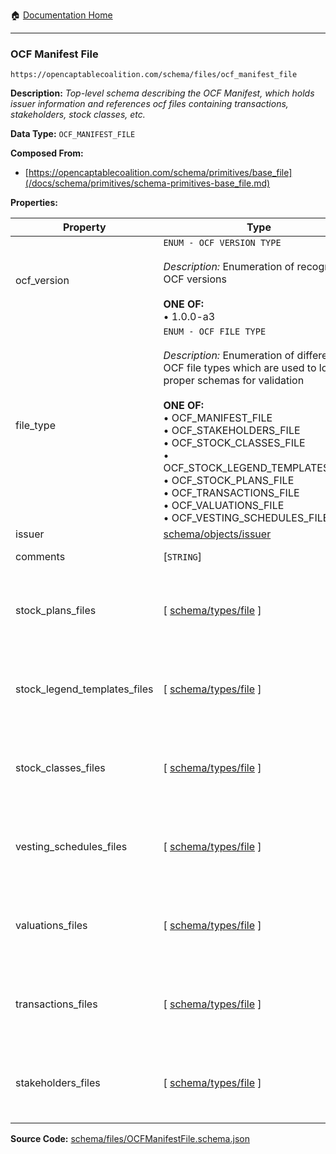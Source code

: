 :house: [Documentation Home](/README.md)

---

### OCF Manifest File

`https://opencaptablecoalition.com/schema/files/ocf_manifest_file`

**Description:** _Top-level schema describing the OCF Manifest, which holds issuer information and references ocf files containing transactions, stakeholders, stock classes, etc._

**Data Type:** `OCF_MANIFEST_FILE`

**Composed From:**

- [https://opencaptablecoalition.com/schema/primitives/base_file](/docs/schema/primitives/schema-primitives-base_file.md)

**Properties:**

| Property                     | Type                                                                                                                                                                                                                                                                                                                                                                                                                                                   | Description                                                                                                                                                                                                                                              | Required   |
| ---------------------------- | ------------------------------------------------------------------------------------------------------------------------------------------------------------------------------------------------------------------------------------------------------------------------------------------------------------------------------------------------------------------------------------------------------------------------------------------------------ | -------------------------------------------------------------------------------------------------------------------------------------------------------------------------------------------------------------------------------------------------------- | ---------- |
| ocf_version                  | `ENUM - OCF VERSION TYPE`</br></br>_Description:_ Enumeration of recognized OCF versions</br></br>**ONE OF:**</br>&bull; 1.0.0-a3</br>                                                                                                                                                                                                                                                                                                                 | OCF Version Identifier                                                                                                                                                                                                                                   | `REQUIRED` |
| file_type                    | `ENUM - OCF FILE TYPE`</br></br>_Description:_ Enumeration of different OCF file types which are used to load proper schemas for validation</br></br>**ONE OF:**</br>&bull; OCF_MANIFEST_FILE</br>&bull; OCF_STAKEHOLDERS_FILE</br>&bull; OCF_STOCK_CLASSES_FILE</br>&bull; OCF_STOCK_LEGEND_TEMPLATES_FILE</br>&bull; OCF_STOCK_PLANS_FILE</br>&bull; OCF_TRANSACTIONS_FILE</br>&bull; OCF_VALUATIONS_FILE</br>&bull; OCF_VESTING_SCHEDULES_FILE</br> | File type field (used to select proper schema for validation)                                                                                                                                                                                            | `REQUIRED` |
| issuer                       | [schema/objects/issuer](/docs/schema/objects/schema-objects-issuer.md)                                                                                                                                                                                                                                                                                                                                                                                 | Issuer for the cap table                                                                                                                                                                                                                                 | `REQUIRED` |
| comments                     | [`STRING`]</br>                                                                                                                                                                                                                                                                                                                                                                                                                                        | Unstructured text comments related to and stored for the cap table                                                                                                                                                                                       | `REQUIRED` |
| stock_plans_files            | [ [schema/types/file](/docs/schema/types/schema-types-file.md) ]                                                                                                                                                                                                                                                                                                                                                                                       | List of files containing lists of issuer stock plans, indexed from the file containing the first such object created to the file containing the last (See separate /schema/files/stock_plans_file schema to validate loaded files)                       | `REQUIRED` |
| stock_legend_templates_files | [ [schema/types/file](/docs/schema/types/schema-types-file.md) ]                                                                                                                                                                                                                                                                                                                                                                                       | List of files containing lists of issuer stock legend templates, indexed from the file containing the first such object created to the file containing the last (See separate /schema/files/stock_legend_templates_file schema to validate loaded files) | `REQUIRED` |
| stock_classes_files          | [ [schema/types/file](/docs/schema/types/schema-types-file.md) ]                                                                                                                                                                                                                                                                                                                                                                                       | List of files containing lists of issuer stock classes, indexed from the file containing the first such object created to the file containing the last (See separate /schema/files/stock_classes_file schema to validate loaded files)                   | `REQUIRED` |
| vesting_schedules_files      | [ [schema/types/file](/docs/schema/types/schema-types-file.md) ]                                                                                                                                                                                                                                                                                                                                                                                       | List of files containing lists of issuer vesting schedules, indexed from the file containing the first such object created to the file containing the last (See separate /schema/files/vesting_schedules_file schema to validate loaded files)           | `REQUIRED` |
| valuations_files             | [ [schema/types/file](/docs/schema/types/schema-types-file.md) ]                                                                                                                                                                                                                                                                                                                                                                                       | List of files containing lists of issuer valuations, indexed from the file containing the first such object created to the file containing the last (See separate /schema/files/valuations_file schema to validate loaded files)                         | `REQUIRED` |
| transactions_files           | [ [schema/types/file](/docs/schema/types/schema-types-file.md) ]                                                                                                                                                                                                                                                                                                                                                                                       | List of files containing lists of issuer transactions, indexed from the file containing the first such object created to the file containing the last (See separate /schema/files/transactions_file schema to validate loaded files)                     | `REQUIRED` |
| stakeholders_files           | [ [schema/types/file](/docs/schema/types/schema-types-file.md) ]                                                                                                                                                                                                                                                                                                                                                                                       | List of files containing lists of issuer stakeholders, indexed from the file containing the first such object created to the file containing the last (See separate /schema/files/stakeholders_file schema to validate loaded files)                     | `REQUIRED` |

**Source Code:** [schema/files/OCFManifestFile.schema.json](/schema/files/OCFManifestFile.schema.json)
